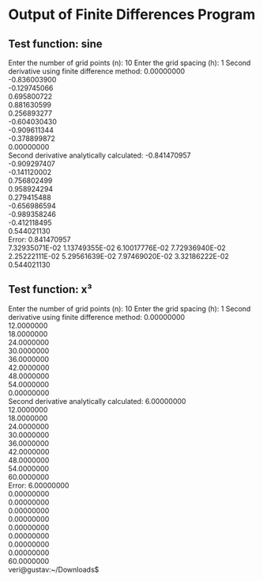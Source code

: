 
# Output of Finite Differences Program

## Test function: sine

Enter the number of grid points (n):
10
Enter the grid spacing (h):
1
Second derivative using finite difference method:
0\.00000000  
\-0.836003900  
\-0.129745066  
0\.695800722  
0\.881630599  
0\.256893277  
\-0.604030430  
\-0.909611344  
\-0.378899872  
0\.00000000  
Second derivative analytically calculated:
\-0.841470957  
\-0.909297407  
\-0.141120002  
0\.756802499  
0\.958924294  
0\.279415488  
\-0.656986594  
\-0.989358246  
\-0.412118495  
0\.544021130  
Error:
0\.841470957  
7\.32935071E-02
1\.13749355E-02
6\.10017776E-02
7\.72936940E-02
2\.25222111E-02
5\.29561639E-02
7\.97469020E-02
3\.32186222E-02
0\.544021130

## Test function: x³

Enter the number of grid points (n):
10
Enter the grid spacing (h):
1
Second derivative using finite difference method:
0\.00000000  
12\.0000000  
18\.0000000  
24\.0000000  
30\.0000000  
36\.0000000  
42\.0000000  
48\.0000000  
54\.0000000  
0\.00000000  
Second derivative analytically calculated:
6\.00000000  
12\.0000000  
18\.0000000  
24\.0000000  
30\.0000000  
36\.0000000  
42\.0000000  
48\.0000000  
54\.0000000  
60\.0000000  
Error:
6\.00000000  
0\.00000000  
0\.00000000  
0\.00000000  
0\.00000000  
0\.00000000  
0\.00000000  
0\.00000000  
0\.00000000  
60\.0000000  
veri@gustav:~/Downloads$

## 